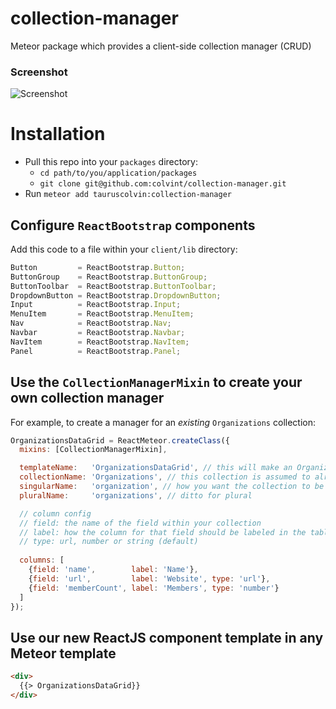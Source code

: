 # collection-manager
Meteor package which provides a client-side collection manager (CRUD)

### Screenshot

![Screenshot](https://dl.dropboxusercontent.com/s/zen9ueyf0g39tkc/2015-08-17%20at%202.02%20AM%202x.png)

# Installation

- Pull this repo into your `packages` directory:
  - `cd path/to/you/application/packages`
  - `git clone git@github.com:colvint/collection-manager.git`
- Run `meteor add tauruscolvin:collection-manager`

## Configure `ReactBootstrap` components

Add this code to a file within your `client/lib` directory:

```javascript
Button         = ReactBootstrap.Button;
ButtonGroup    = ReactBootstrap.ButtonGroup;
ButtonToolbar  = ReactBootstrap.ButtonToolbar;
DropdownButton = ReactBootstrap.DropdownButton;
Input          = ReactBootstrap.Input;
MenuItem       = ReactBootstrap.MenuItem;
Nav            = ReactBootstrap.Nav;
Navbar         = ReactBootstrap.Navbar;
NavItem        = ReactBootstrap.NavItem;
Panel          = ReactBootstrap.Panel;
```

## Use the `CollectionManagerMixin` to create your own collection manager

For example, to create a manager for an *existing* `Organizations` collection:

```javascript
OrganizationsDataGrid = ReactMeteor.createClass({
  mixins: [CollectionManagerMixin],

  templateName:   'OrganizationsDataGrid', // this will make an OrganizationsDataGrid template
  collectionName: 'Organizations', // this collection is assumed to already exist
  singularName:   'organization', // how you want the collection to be referred to in the singular
  pluralName:     'organizations', // ditto for plural

  // column config
  // field: the name of the field within your collection
  // label: how the column for that field should be labeled in the table
  // type: url, number or string (default)
  
  columns: [
    {field: 'name',        label: 'Name'},
    {field: 'url',         label: 'Website', type: 'url'},
    {field: 'memberCount', label: 'Members', type: 'number'}
  ]
});
```

## Use our new ReactJS component template in any Meteor template

```html
<div>
  {{> OrganizationsDataGrid}}
</div>
```
